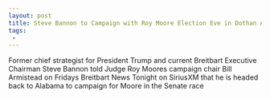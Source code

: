 ```yaml
---
layout: post
title: Steve Bannon to Campaign with Roy Moore Election Eve in Dothan Alabama
tags:
 -
---
```

Former chief strategist for President Trump and current Breitbart Executive Chairman Steve Bannon told Judge Roy Moores campaign chair Bill Armistead on Fridays Breitbart News Tonight on SiriusXM that he is headed back to Alabama to campaign for Moore in the Senate race
